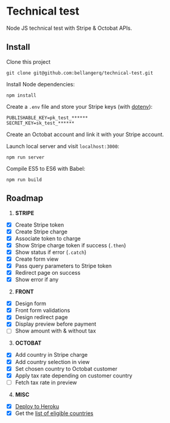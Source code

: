 # Technical test

Node JS technical test with Stripe & Octobat APIs.

## Install

Clone this project

```
git clone git@github.com:bellangerq/technical-test.git
```

Install Node dependencies:

```
npm install
```

Create a `.env` file and store your Stripe keys (with [dotenv](https://github.com/motdotla/dotenv)):

```
PUBLISHABLE_KEY=pk_test_******
SECRET_KEY=sk_test_******
```

Create an Octobat account and link it with your Stripe account.

Launch local server and visit `localhost:3000`:

```
npm run server
```

Compile ES5 to ES6 with Babel:
```
npm run build
```

## Roadmap

1. **STRIPE**
  - [x] Create Stripe token
  - [x] Create Stripe charge
  - [x] Associate token to charge
  - [x] Show Stripe charge token if success (`.then`)
  - [x] Show status if error (`.catch`)
  - [x] Create form view
  - [x] Pass query parameters to Stripe token
  - [x] Redirect page on success
  - [x] Show error if any
2. **FRONT**
  - [x] Design form
  - [x] Front form validations
  - [x] Design redirect page
  - [x] Display preview before payment
  - [ ] Show amount with & without tax
3. **OCTOBAT**
  - [x] Add country in Stripe charge
  - [x] Add country selection in view
  - [x] Set chosen country to Octobat customer
  - [x] Apply tax rate depending on customer country
  - [ ] Fetch tax rate in preview
4. **MISC**
  - [x] [Deploy to Heroku](https://devcenter.heroku.com/articles/getting-started-with-nodejs#introduction)
  - [x] Get the [list of eligible countries](https://www.octobat.com/questions/zones-supported/)
